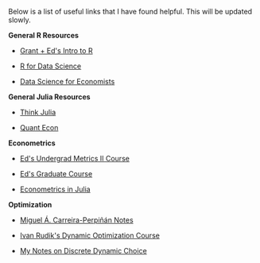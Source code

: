 

Below is a list of useful links that I have found helpful. This will be updated slowly.

**General R Resources**

* [Grant + Ed's Intro to R](https://github.com/grantmcdermott/R-intro)

* [R for Data Science](https://r4ds.had.co.nz/)

* [Data Science for Economists](https://github.com/uo-ec607)


**General Julia Resources**

* [Think Julia](https://benlauwens.github.io/ThinkJulia.jl/latest/book.html)

* [Quant Econ](https://lectures.quantecon.org/jl/)


**Econometrics**

* [Ed's Undergrad Metrics II Course](https://github.com/edrubin/EC421S19)

* [Ed's Graduate Course](https://github.com/edrubin/EC525S19)

* [Econometrics in Julia](https://github.com/mcreel/Econometrics)




**Optimization**

* [Miguel Á. Carreira-Perpiñán Notes](http://faculty.ucmerced.edu/mcarreira-perpinan/teaching/EECS260/lecture-notes.pdf)

* [Ivan Rudik's Dynamic Optimization Course](https://github.com/AEM7130/SPRING2019)

* [My Notes on Discrete Dynamic Choice](https://github.com/johnmorehouse/Notes)


